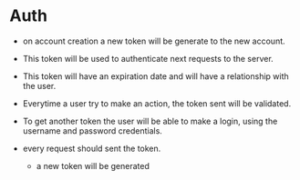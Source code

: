 # Auth

- on account creation a new token will be generate to the new account.

- This token will be used to authenticate next requests to the server.

- This token will have an expiration date and will have a relationship with the user.

- Everytime a user try to make an action, the token sent will be validated.

- To get another token the user will be able to make a login, using the username and password credentials.

- every request should sent the token.

  - a new token will be generated
